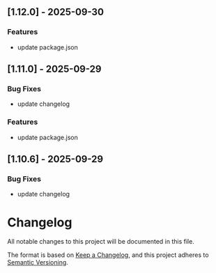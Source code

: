 ## [1.12.0] - 2025-09-30

### Features
- update package.json

## [1.11.0] - 2025-09-29

### Bug Fixes
- update changelog

### Features
- update package.json

## [1.10.6] - 2025-09-29

### Bug Fixes
- update changelog

# Changelog

All notable changes to this project will be documented in this file.

The format is based on [Keep a Changelog](https://keepachangelog.com/en/1.1.0/),
and this project adheres to [Semantic Versioning](https://semver.org/spec/v2.0.0.html).
